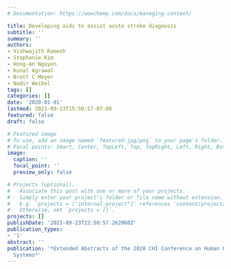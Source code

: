 ```yaml
---
# Documentation: https://wowchemy.com/docs/managing-content/

title: Developing aids to assist acute stroke diagnosis
subtitle: ''
summary: ''
authors:
- Vishwajith Ramesh
- Stephanie Kim
- Hong-An Nguyen
- Kunal Agrawal
- Brett C Meyer
- Nadir Weibel
tags: []
categories: []
date: '2020-01-01'
lastmod: 2021-09-23T15:50:57-07:00
featured: false
draft: false

# Featured image
# To use, add an image named `featured.jpg/png` to your page's folder.
# Focal points: Smart, Center, TopLeft, Top, TopRight, Left, Right, BottomLeft, Bottom, BottomRight.
image:
  caption: ''
  focal_point: ''
  preview_only: false

# Projects (optional).
#   Associate this post with one or more of your projects.
#   Simply enter your project's folder or file name without extension.
#   E.g. `projects = ["internal-project"]` references `content/project/deep-learning/index.md`.
#   Otherwise, set `projects = []`.
projects: []
publishDate: '2021-09-23T22:50:57.262060Z'
publication_types:
- '1'
abstract: ''
publication: '*Extended Abstracts of the 2020 CHI Conference on Human Factors in Computing
  Systems*'
---
```

